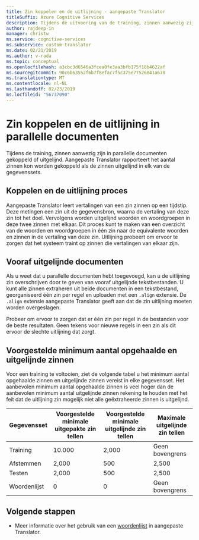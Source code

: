 ```yaml
---
title: Zin koppelen en de uitlijning - aangepaste Translator
titleSuffix: Azure Cognitive Services
description: Tijdens de uitvoering van de training, zinnen aanwezig zijn in parallelle documenten gekoppeld of uitgelijnd. Aangepaste Translator leert vertalingen één zin op een tijdstip, door te lezen van een zin, de vertaling van deze zin. Vervolgens worden uitgelijnd woorden en woordgroepen in deze twee zinnen met elkaar.
author: rajdeep-in
manager: christw
ms.service: cognitive-services
ms.subservice: custom-translator
ms.date: 02/21/2019
ms.author: v-rada
ms.topic: conceptual
ms.openlocfilehash: a3cbc3d6546a3fcea0fe3aa3bfb175f18b4622af
ms.sourcegitcommit: 90c6b63552f6b7f8efac7f5c375e77526841a678
ms.translationtype: MT
ms.contentlocale: nl-NL
ms.lasthandoff: 02/23/2019
ms.locfileid: "56737090"
---
```

# <a name="sentence-pairing-and-alignment-in-parallel-documents"></a>Zin koppelen en de uitlijning in parallelle documenten

Tijdens de training, zinnen aanwezig zijn in parallelle documenten gekoppeld of uitgelijnd. Aangepaste Translator rapporteert het aantal zinnen kon worden gekoppeld als de zinnen uitgelijnd in elk van de gegevenssets.

## <a name="pairing-and-alignment-process"></a>Koppelen en de uitlijning proces

Aangepaste Translator leert vertalingen van een zin zinnen op een tijdstip. Deze metingen een zin uit de gegevensbron, waarna de vertaling van deze zin tot het doel. Vervolgens worden uitgelijnd woorden en woordgroepen in deze twee zinnen met elkaar. Dit proces kunt te maken van een overzicht van de woorden en woordgroepen in één zin naar de equivalente woorden en zinnen in de vertaling van deze zin. Uitlijning probeert om ervoor te zorgen dat het systeem traint op zinnen die vertalingen van elkaar zijn.

## <a name="pre-aligned-documents"></a>Vooraf uitgelijnde documenten

Als u weet dat u parallelle documenten hebt toegevoegd, kan u de uitlijning zin overschrijven door te geven van vooraf uitgelijnde tekstbestanden. U kunt alle zinnen extraheren uit beide documenten in een tekstbestand, georganiseerd één zin per regel en uploaden met een `.align` extensie. De `.align` extensie aangepaste Translator geeft aan dat de zin uitlijning moeten worden overgeslagen.

Probeer om ervoor te zorgen dat er één zin per regel in de bestanden voor de beste resultaten. Geen tekens voor nieuwe regels in een zin als dit ervoor de slechte uitlijning dat zorgt.

## <a name="suggested-minimum-number-of-extracted-and-aligned-sentences"></a>Voorgestelde minimum aantal opgehaalde en uitgelijnde zinnen

Voor een training te voltooien, ziet de volgende tabel u het minimum aantal opgehaalde zinnen en uitgelijnde zinnen vereist in elke gegevensset. Het aanbevolen minimum aantal opgehaalde zinnen is veel hoger dan de aanbevolen minimum aantal uitgelijnde zinnen rekening te houden met het feit dat de uitlijning zin mogelijk niet alle geëxtraheerde zinnen is uitgelijnd.

| Gegevensset   | Voorgestelde minimale uitgepakte zin tellen | Voorgestelde minimale uitgelijnde zin tellen | Maximale uitgelijnde zin tellen |
|------------|--------------------------------------------|------------------------------------------|--------------------------------|
| Training   | 10.000                                     | 2,000                                    | Geen bovengrens                 |
| Afstemmen     | 2,000                                      | 500                                      | 2,500                          |
| Testen    | 2,000                                      | 500                                      | 2,500                          |
| Woordenlijst | 0                                          | 0                                        | Geen bovengrens                 |

## <a name="next-steps"></a>Volgende stappen

- Meer informatie over het gebruik van een [woordenlijst](what-is-dictionary.md) in aangepaste Translator.
